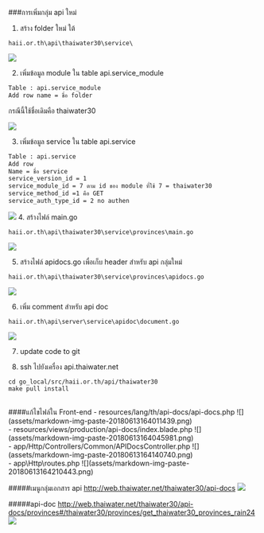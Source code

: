 <!---
author Thitiorn Meeprasert (thitiporn@haii.or.th)
-->
###การเพิ่มกลุ่ม api ใหม่

1. สร้าง folder ใหม่ ใต้
```
haii.or.th\api\thaiwater30\service\
```
![](assets/markdown-img-paste-20180613162618365.png)


2. เพิ่มข้อมูล module ใน table api.service_module
```sh
Table : api.service_module
Add row name = ชื่อ folder
```
กรณีนี้ใช้ชื่อเดิมคือ thaiwater30

![](assets/markdown-img-paste-20180613162827114.png)


3. เพิ่มข้อมูล service ใน table api.service
```sh
Table : api.service
Add row
Name = ชื่อ service
service_version_id = 1
service_module_id = 7 ตาม id ของ module ที่ใช้ 7 = thaiwater30
service_method_id =1 คือ GET
service_auth_type_id = 2 no authen
```

![](assets/markdown-img-paste-20180613163044102.png)
4. สร้างไฟล์ main.go
```
haii.or.th\api\thaiwater30\service\provinces\main.go
```

![](assets/markdown-img-paste-20180613163520254.png)

5. สร้างไฟล์  apidocs.go เพื่อเก็บ header สำหรับ api กลุ่มใหม่
```
haii.or.th\api\thaiwater30\service\provinces\apidocs.go
```
![](assets/markdown-img-paste-20180613163546198.png)

6. เพิ่ม comment สำหรับ api doc
```
haii.or.th\api\server\service\apidoc\document.go
```
![](assets/markdown-img-paste-20180613173727651.png)

7. update code to git

8. ssh ไปยังเครื่อง api.thaiwater.net
```
cd go_local/src/haii.or.th/api/thaiwater30
make pull install
```
<br>
####แก้ไขไฟล์ใน Front-end
- resources/lang/th/api-docs/api-docs.php
![](assets/markdown-img-paste-20180613164011439.png)
<br>
- resources/views/production/api-docs/index.blade.php
![](assets/markdown-img-paste-20180613164045981.png)
<br>
- app/Http/Controllers/Common/APIDocsController.php
![](assets/markdown-img-paste-20180613164140740.png)
<br>
- app\Http\routes.php
![](assets/markdown-img-paste-20180613164210443.png)

#####เมนูกลุ่มเอกสาร api
http://web.thaiwater.net/thaiwater30/api-docs
![](assets/markdown-img-paste-20180613164325758.png)

#####api-doc
http://web.thaiwater.net/thaiwater30/api-docs/provinces#/thaiwater30/provinces/get_thaiwater30_provinces_rain24
![](assets/markdown-img-paste-2018061316455911.png)
